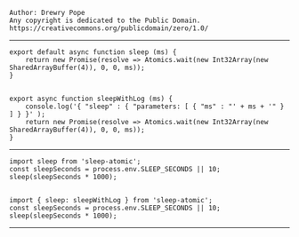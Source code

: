     Author: Drewry Pope
    Any copyright is dedicated to the Public Domain.
    https://creativecommons.org/publicdomain/zero/1.0/

----

    export default async function sleep (ms) {
        return new Promise(resolve => Atomics.wait(new Int32Array(new SharedArrayBuffer(4)), 0, 0, ms));
    }


    export async function sleepWithLog (ms) {
        console.log('{ "sleep" : { "parameters: [ { "ms" : "' + ms + '" } ] } }' );
        return new Promise(resolve => Atomics.wait(new Int32Array(new SharedArrayBuffer(4)), 0, 0, ms));
    }

----

    import sleep from 'sleep-atomic';
    const sleepSeconds = process.env.SLEEP_SECONDS || 10;
    sleep(sleepSeconds * 1000);


    import { sleep: sleepWithLog } from 'sleep-atomic';
    const sleepSeconds = process.env.SLEEP_SECONDS || 10;
    sleep(sleepSeconds * 1000);

----
